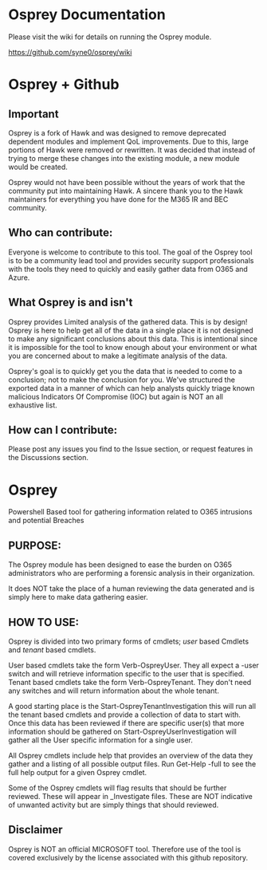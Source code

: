 ﻿# Osprey Documentation
Please visit the wiki for details on running the Osprey module.

https://github.com/syne0/osprey/wiki
# Osprey + Github

## Important
Osprey is a fork of Hawk and was designed to remove deprecated dependent modules and implement QoL improvements.
Due to this, large portions of Hawk were removed or rewritten. It was decided that instead of trying to merge these changes into the existing module,
a new module would be created.
        
Osprey would not have been possible without the years of work that the community put into maintaining Hawk. A sincere thank you to the Hawk maintainers 
for everything you have done for the M365 IR and BEC community.

## Who can contribute:
Everyone is welcome to contribute to this tool.  The goal of the Osprey tool is to be a community lead tool and provides
security support professionals with the tools they need to quickly and easily gather data from O365 and Azure.

## What Osprey is and isn't
Osprey provides Limited analysis of the gathered data.  This is by design!
Osprey is here to help get all of the data in a single place it is not designed to make any significant
conclusions about this data. This is intentional since it is impossible for the tool to know enough about
your environment or what you are concerned about to make a legitimate analysis of the data.

Osprey's goal is to quickly get you the data that is needed to come to a conclusion; not to make the conclusion for you.
We've structured the exported data in a manner of which can help analysts quickly triage known malicious Indicators Of Compromise (IOC) but again
is NOT an all exhaustive list.
## How can I contribute:
Please post any issues you find to the Issue section, or request features in the Discussions section.

# Osprey
Powershell Based tool for gathering information related to O365 intrusions and potential Breaches

## PURPOSE:
The Osprey module has been designed to ease the burden on O365 administrators who are performing
a forensic analysis in their organization.

It does NOT take the place of a human reviewing the data generated and is simply here to make
data gathering easier.

## HOW TO USE:
Osprey is divided into two primary forms of cmdlets; *user* based Cmdlets and *tenant* based cmdlets.

User based cmdlets take the form Verb-OspreyUser<action>.  They all expect a -user switch and
will retrieve information specific to the user that is specified.  Tenant based cmdlets take
the form Verb-OspreyTenant<Action>.  They don't need any switches and will return information
about the whole tenant.

A good starting place is the Start-OspreyTenantInvestigation this will run all the tenant based
cmdlets and provide a collection of data to start with.  Once this data has been reviewed
if there are specific user(s) that more information should be gathered on
Start-OspreyUserInvestigation will gather all the User specific information for a single user.

All Osprey cmdlets include help that provides an overview of the data they gather and a listing
of all possible output files.  Run Get-Help <cmdlet> -full to see the full help output for a
given Osprey cmdlet.

Some of the Osprey cmdlets will flag results that should be further reviewed.  These will appear
in _Investigate files.  These are NOT indicative of unwanted activity but are simply things
that should reviewed.

## Disclaimer
Osprey is NOT an official MICROSOFT tool.  Therefore use of the tool is covered exclusively by the license associated with this github repository.
